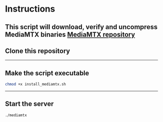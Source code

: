 
# Instructions
This script will download, verify and uncompress MediaMTX binaries
[MediaMTX repository](https://github.com/bluenviron/mediamtx?tab=readme-ov-file#standalone-binary)
---

## Clone this repository
---

## Make the script executable
```bash
chmod +x install_mediamtx.sh
```
---

## Start the server
```bash
./mediamtx
```